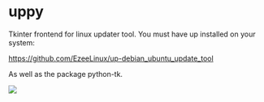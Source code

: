 # uppy
Tkinter frontend for linux updater tool. You must have up installed on your system:

https://github.com/EzeeLinux/up-debian_ubuntu_update_tool

As well as the package python-tk.

![](https://github.com/porkostomus/uppy/blob/master/shot-2018-01-30_07-44-08.png)
